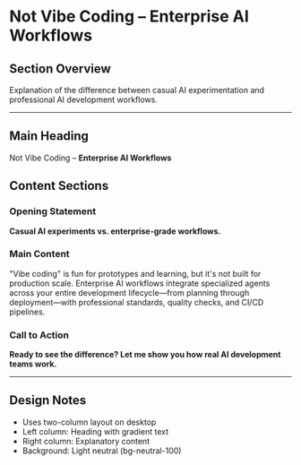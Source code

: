 # Not Vibe Coding – Enterprise AI Workflows

## Section Overview
Explanation of the difference between casual AI experimentation and professional AI development workflows.

---

## Main Heading
Not Vibe Coding – **Enterprise AI Workflows**

## Content Sections

### Opening Statement
**Casual AI experiments vs. enterprise-grade workflows.**

### Main Content
"Vibe coding" is fun for prototypes and learning, but it's not built for production scale. Enterprise AI workflows integrate specialized agents across your entire development lifecycle—from planning through deployment—with professional standards, quality checks, and CI/CD pipelines.

### Call to Action
**Ready to see the difference? Let me show you how real AI development teams work.**

---

## Design Notes
- Uses two-column layout on desktop
- Left column: Heading with gradient text
- Right column: Explanatory content
- Background: Light neutral (bg-neutral-100)